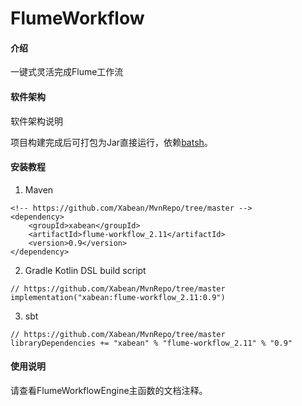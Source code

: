 # FlumeWorkflow

#### 介绍
一键式灵活完成Flume工作流

#### 软件架构
软件架构说明

项目构建完成后可打包为Jar直接运行，依赖[batsh](https://github.com/Xabean/MvnRepo/tree/master/xabean/batsh_2.11)。

#### 安装教程

1. Maven
```
<!-- https://github.com/Xabean/MvnRepo/tree/master -->
<dependency>
    <groupId>xabean</groupId>
    <artifactId>flume-workflow_2.11</artifactId>
    <version>0.9</version>
</dependency>
```
2. Gradle Kotlin DSL build script
```
// https://github.com/Xabean/MvnRepo/tree/master
implementation("xabean:flume-workflow_2.11:0.9")
```
3. sbt
```
// https://github.com/Xabean/MvnRepo/tree/master
libraryDependencies += "xabean" % "flume-workflow_2.11" % "0.9"
```

#### 使用说明

请查看FlumeWorkflowEngine主函数的文档注释。
